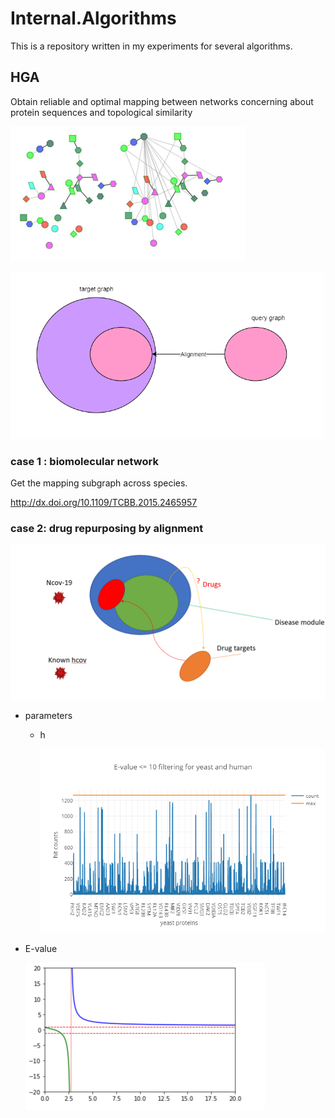 # Internal.Algorithms

This is a repository written in my experiments for several algorithms.

## HGA

Obtain reliable and optimal mapping between networks concerning about protein sequences and topological similarity  

![image-20200608121805358](README.assets/image-20200608121805358.png)

<img src="README.assets/image-20200608122144302.png" alt="image-20200608122144302" style="zoom: 67%;" />

### case 1 : biomolecular network

Get the mapping subgraph across species. 

http://dx.doi.org/10.1109/TCBB.2015.2465957

### case 2: drug repurposing by alignment

<img src="README.assets/image-20200608122510098.png" alt="image-20200608122510098" style="zoom: 50%;" />

* parameters 

  * h

    <img src="README.assets/image-20200608122736345.png" alt="image-20200608122736345" style="zoom: 67%;" />

* E-value 

  <img src="README.assets/image-20200608122828935.png" alt="image-20200608122828935" style="zoom: 50%;" />